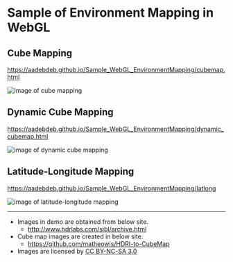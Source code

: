 # Sample of Environment Mapping in WebGL

## Cube Mapping

https://aadebdeb.github.io/Sample_WebGL_EnvironmentMapping/cubemap.html

![image of cube mapping](https://user-images.githubusercontent.com/10070637/58366106-58ee7800-7f08-11e9-86d2-02b6151dbe4e.png)

## Dynamic Cube Mapping

https://aadebdeb.github.io/Sample_WebGL_EnvironmentMapping/dynamic_cubemap.html

![image of dynamic cube mapping](https://user-images.githubusercontent.com/10070637/58366104-58ee7800-7f08-11e9-9aef-a255ad855e90.png)

## Latitude-Longitude Mapping

https://aadebdeb.github.io/Sample_WebGL_EnvironmentMapping/latlong

![image of latitude-longitude mapping](https://user-images.githubusercontent.com/10070637/58366105-58ee7800-7f08-11e9-9d0c-ebe59f5c3f03.png)

---

* Images in demo are obtained from below site.
    * http://www.hdrlabs.com/sibl/archive.html
* Cube map images are created in below site.
    * https://github.com/matheowis/HDRI-to-CubeMap
* Images are licensed by [CC BY-NC-SA 3.0](https://creativecommons.org/licenses/by-nc-sa/3.0/)